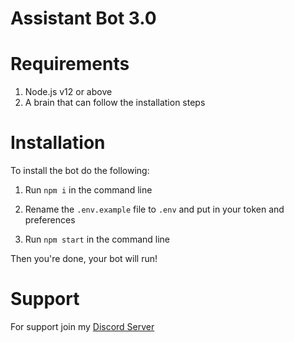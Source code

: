 # Assistant Bot 3.0

# Requirements
1. Node.js v12 or above
2. A brain that can follow the installation steps

# Installation
To install the bot do the following:

1. Run `npm i` in the command line

2. Rename the `.env.example` file to `.env` and put in your token and preferences

3. Run `npm start` in the command line

Then you're done, your bot will run!

# Support
For support join my [Discord Server](https://discord.gg/RWn6Z9aVGj)
